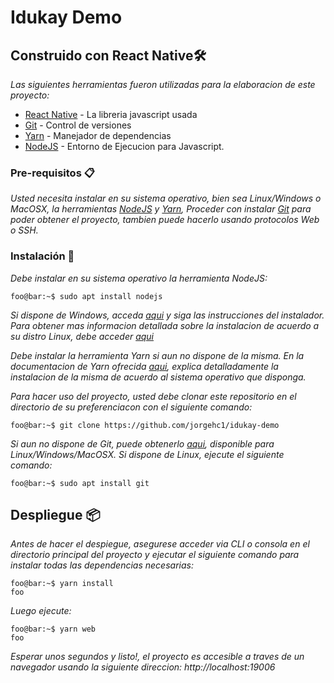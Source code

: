 # Idukay  Demo

## Construido con React Native🛠️

_Las siguientes herramientas fueron utilizadas para la elaboracion de este proyecto:_

* [React Native](http://www.dropwizard.io/1.0.2/docs/) - La libreria javascript usada
* [Git](https://git-scm.com/) - Control de versiones
* [Yarn](https://yarnpkg.com/) - Manejador de dependencias
* [NodeJS](https://nodejs.org) - Entorno de Ejecucion para Javascript.

### Pre-requisitos 📋

_Usted necesita instalar en su sistema operativo, bien sea Linux/Windows o MacOSX, la herramientas [NodeJS](https://nodejs.org/en/download/) y [Yarn](https://yarnpkg.com/), Proceder con instalar [Git](https://git-scm.com/) para poder obtener el proyecto, tambien puede hacerlo usando protocolos Web o SSH._

### Instalación 🔧

_Debe instalar en su sistema operativo la herramienta NodeJS:_
```console
foo@bar:~$ sudo apt install nodejs
```
_Si dispone de Windows, acceda [aqui](https://https://nodejs.org/en/download/) y siga las instrucciones del instalador. Para obtener mas informacion detallada sobre la instalacion de acuerdo a su distro Linux, debe acceder [aqui](https://nodejs.org/en/download/package-manager/)_

_Debe instalar la herramienta Yarn si aun no dispone de la misma. En la documentacion de Yarn ofrecida [aqui](https://classic.yarnpkg.com/en/docs/install#windows-stable), explica detalladamente la instalacion de la misma de acuerdo al sistema operativo que disponga._

_Para hacer uso del proyecto, usted debe clonar este repositorio en el directorio de su preferenciacon con el siguiente comando:_
```console
foo@bar:~$ git clone https://github.com/jorgehc1/idukay-demo
```
_Si aun no dispone de Git, puede obtenerlo [aqui](https://git-scm.com/downloads), disponible para Linux/Windows/MacOSX. Si dispone de Linux, ejecute el siguiente comando:_
```console
foo@bar:~$ sudo apt install git
```

## Despliegue 📦

_Antes de hacer el despiegue, asegurese acceder via CLI o consola en el directorio principal del proyecto y ejecutar el siguiente comando para instalar todas las dependencias necesarias:_
```console
foo@bar:~$ yarn install
foo
```
_Luego ejecute:_
```console
foo@bar:~$ yarn web
foo
```
_Esperar unos segundos y listo!, el proyecto es accesible a traves de un navegador usando la siguiente direccion: http://localhost:19006_

